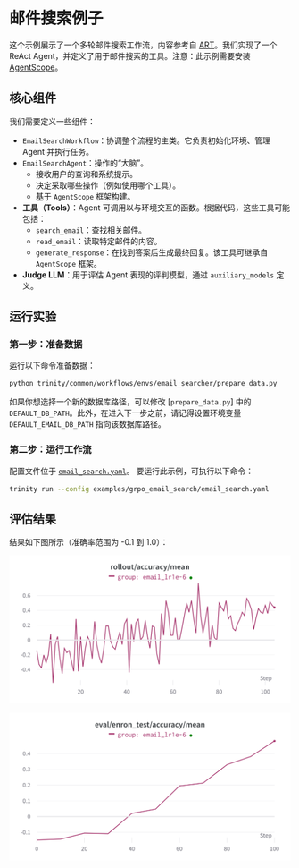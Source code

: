 # 邮件搜索例子

这个示例展示了一个多轮邮件搜索工作流，内容参考自 [ART](https://openpipe.ai/blog/art-e-mail-agent?refresh=1756431423904)。我们实现了一个 ReAct Agent，并定义了用于邮件搜索的工具。注意：此示例需要安装 [AgentScope](https://github.com/agentscope-ai/agentscope)。

## 核心组件

我们需要定义一些组件：

-   `EmailSearchWorkflow`：协调整个流程的主类。它负责初始化环境、管理 Agent 并执行任务。
-   `EmailSearchAgent`：操作的“大脑”。
    *   接收用户的查询和系统提示。
    *   决定采取哪些操作（例如使用哪个工具）。
    *   基于 `AgentScope` 框架构建。
-   **工具（Tools）**：Agent 可调用以与环境交互的函数。根据代码，这些工具可能包括：
    *   `search_email`：查找相关邮件。
    *   `read_email`：读取特定邮件的内容。
    *   `generate_response`：在找到答案后生成最终回复。该工具可继承自 `AgentScope` 框架。
-   **Judge LLM**：用于评估 Agent 表现的评判模型，通过 `auxiliary_models` 定义。

## 运行实验

### 第一步：准备数据

运行以下命令准备数据：

```bash
python trinity/common/workflows/envs/email_searcher/prepare_data.py
```

如果你想选择一个新的数据库路径，可以修改 [`prepare_data.py`] 中的 `DEFAULT_DB_PATH`。此外，在进入下一步之前，请记得设置环境变量 `DEFAULT_EMAIL_DB_PATH` 指向该数据库路径。

### 第二步：运行工作流

配置文件位于 [`email_search.yaml`](https://github.com/modelscope/Trinity-RFT/tree/main/examples/grpo_email_search/email_search.yaml)。
要运行此示例，可执行以下命令：

```bash
trinity run --config examples/grpo_email_search/email_search.yaml
```

## 评估结果

结果如下图所示（准确率范围为 -0.1 到 1.0）：

![](../../assets/email_rollout_accuracy.png)

![](../../assets/email_eval_accuracy.png)
